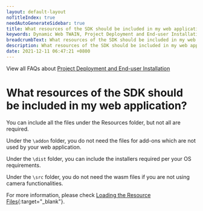 ```yaml
---
layout: default-layout
noTitleIndex: true
needAutoGenerateSidebar: true
title: What resources of the SDK should be included in my web application?
keywords: Dynamic Web TWAIN, Project Deployment and End-user Installation, resources
breadcrumbText: What resources of the SDK should be included in my web application?
description: What resources of the SDK should be included in my web application?
date: 2021-12-11 06:47:21 +0800
---
```


View all FAQs about [Project Deployment and End-user Installation](
https://www.dynamsoft.com/web-twain/docs/faq/#project-deployment-and-end-user-installation)

# What resources of the SDK should be included in my web application?

You can include all the files under the Resources folder, but not all are required.

Under the `\addon` folder, you do not need the files for add-ons which are not used by your web application.

Under the `\dist` folder, you can include the installers required per your OS requirements.

Under the `\src` folder, you do not need the wasm files if you are not using camera functionalities.

For more information, please check [Loading the Resource Files](/_articles/general-usage/initialization.md#loading-the-core-js-files){:target="_blank"}.
